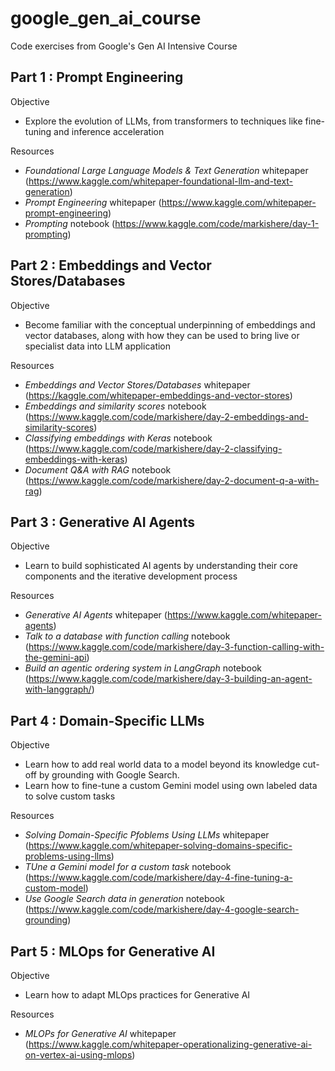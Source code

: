 # google_gen_ai_course
Code exercises from Google's Gen AI Intensive Course

## Part 1 : Prompt Engineering
Objective
- Explore the evolution of LLMs, from transformers to techniques like fine-tuning and inference acceleration

Resources
- <i>Foundational Large Language Models & Text Generation</i> whitepaper (https://www.kaggle.com/whitepaper-foundational-llm-and-text-generation)
- <i>Prompt Engineering</i> whitepaper (https://www.kaggle.com/whitepaper-prompt-engineering)
- <i>Prompting</i> notebook (https://www.kaggle.com/code/markishere/day-1-prompting)


## Part 2 : Embeddings and Vector Stores/Databases
Objective
- Become familiar with the conceptual underpinning of embeddings and vector databases, along with how they can be used to bring live or specialist data into LLM application

Resources
- <i>Embeddings and Vector Stores/Databases</i> whitepaper (https://kaggle.com/whitepaper-embeddings-and-vector-stores)
- <i>Embeddings and similarity scores</i> notebook (https://www.kaggle.com/code/markishere/day-2-embeddings-and-similarity-scores)
- <i>Classifying embeddings with Keras</i> notebook (https://www.kaggle.com/code/markishere/day-2-classifying-embeddings-with-keras)
- <i>Document Q&A with RAG</i> notebook (https://www.kaggle.com/code/markishere/day-2-document-q-a-with-rag)

## Part 3 : Generative AI Agents
Objective
- Learn to build sophisticated AI agents by understanding their core components and the iterative development process

Resources
- <i>Generative AI Agents</i> whitepaper (https://www.kaggle.com/whitepaper-agents)
- <i>Talk to a database with function calling</i> notebook (https://www.kaggle.com/code/markishere/day-3-function-calling-with-the-gemini-api)
- <i>Build an agentic ordering system in LangGraph</i> notebook (https://www.kaggle.com/code/markishere/day-3-building-an-agent-with-langgraph/)

## Part 4 : Domain-Specific LLMs
Objective
- Learn how to add real world data to a model beyond its knowledge cut-off by grounding with Google Search.
- Learn how to fine-tune a custom Gemini model using own labeled data to solve custom tasks

Resources
- <i>Solving Domain-Specific Pfoblems Using LLMs</i> whitepaper (https://www.kaggle.com/whitepaper-solving-domains-specific-problems-using-llms)
- <i>TUne a Gemini model for a custom task</i> notebook (https://www.kaggle.com/code/markishere/day-4-fine-tuning-a-custom-model)
- <i>Use Google Search data in generation</i> notebook (https://www.kaggle.com/code/markishere/day-4-google-search-grounding)

## Part 5 : MLOps for Generative AI
Objective
- Learn how to adapt MLOps practices for Generative AI

Resources
- <i>MLOPs for Generative AI</i> whitepaper (https://www.kaggle.com/whitepaper-operationalizing-generative-ai-on-vertex-ai-using-mlops)

